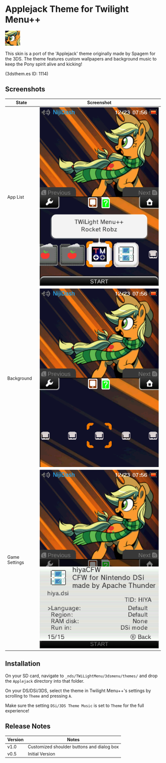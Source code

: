 # Applejack Theme for Twilight Menu++

![Theme Icon](./icon.png)

This skin is a port of the 'Applejack' theme originally made by Spagem for the 3DS. The theme features custom wallpapers and background music to keep the Pony spirit alive and kicking!

(3dsthem.es ID: 1114)


## Screenshots

| State | Screenshot | 
|---|---|
| App List | ![Screenshot of app list](screenshots/applist.png) |
| Background | ![Screenshot of background](screenshots/background.png) |
| Game Settings | ![Screenshot of game settings](screenshots/gamesettings.png) |


## Installation

On your SD card, navigate to `_nds/TWiLightMenu/3dsmenu/themes/` and drop the `Applejack` directory into that folder. 

On your DS/DSi/3DS, select the theme in Twilight Menu++'s settings by scrolling to `Theme` and pressing `A`. 

Make sure the setting `DSi/3DS Theme Music` is set to `Theme` for the full experience!


## Release Notes

| Version | Notes | 
|---|---|
| v1.0 | Customized shoulder buttons and dialog box |
| v0.5 | Initial Version |
